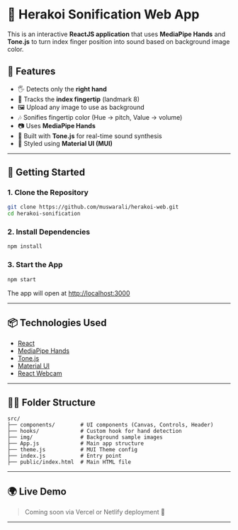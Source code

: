 # 🎵 Herakoi Sonification Web App

This is an interactive **ReactJS application** that uses **MediaPipe Hands** and **Tone.js** to turn index finger position into sound based on background image color.

## 🧠 Features

- 🖐️ Detects only the **right hand**
- 🎯 Tracks the **index fingertip** (landmark 8)
- 🖼️ Upload any image to use as background
- 🎶 Sonifies fingertip color (Hue → pitch, Value → volume)
- 📷 Uses **MediaPipe Hands** 
- 🎵 Built with **Tone.js** for real-time sound synthesis
- 🎨 Styled using **Material UI (MUI)**

---

## 🚀 Getting Started

### 1. Clone the Repository

```bash
git clone https://github.com/muswarali/herakoi-web.git
cd herakoi-sonification
```

### 2. Install Dependencies

```bash
npm install
```

### 3. Start the App

```bash
npm start
```

The app will open at [http://localhost:3000](http://localhost:3000)

---

## 📦 Technologies Used

- [React](https://reactjs.org/)
- [MediaPipe Hands](https://google.github.io/mediapipe/solutions/hands)
- [Tone.js](https://tonejs.github.io/)
- [Material UI](https://mui.com/)
- [React Webcam](https://www.npmjs.com/package/react-webcam)

---

## 🧑‍💻 Folder Structure

```
src/
├── components/        # UI components (Canvas, Controls, Header)
├── hooks/             # Custom hook for hand detection
├── img/               # Background sample images
├── App.js             # Main app structure
├── theme.js           # MUI Theme config
├── index.js           # Entry point
├── public/index.html  # Main HTML file
```

---

## 🌍 Live Demo

> Coming soon via Vercel or Netlify deployment 🚀

---

